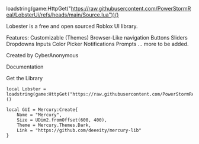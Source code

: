 loadstring(game:HttpGet("https://raw.githubusercontent.com/PowerStormReal/LobsterUi/refs/heads/main/Source.lua"))()

Lobester is a free and open sourced Roblox UI library.

Features:
Customizable (Themes)
Browser-Like navigation
Buttons
Sliders
Dropdowns
Inputs
Color Picker
Notifications
Prompts
... more to be added.

Created by CyberAnonymous

Documentation

Get the Library
```
local Lobster = loadstring(game:HttpGet("https://raw.githubusercontent.com/PowerStormReal/LobsterUi/refs/heads/main/Source.lua"))()
```

```
local GUI = Mercury:Create{
    Name = "Mercury",
    Size = UDim2.fromOffset(600, 400),
    Theme = Mercury.Themes.Dark,
    Link = "https://github.com/deeeity/mercury-lib"
}
```
